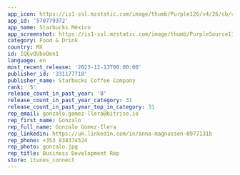 ```yaml
---
app_icon: https://is1-ssl.mzstatic.com/image/thumb/Purple126/v4/26/cb/ca/26cbcaeb-905e-7cf3-8ea1-42151cf70bd4/AppIcon-1x_U007emarketing-0-5-0-sRGB-85-220.png/1024x1024bb.png
app_id: '570779372'
app_name: Starbucks México
app_screenshot: https://is1-ssl.mzstatic.com/image/thumb/PurpleSource114/v4/ea/7a/44/ea7a4490-59e2-093d-c693-13daffb56460/bb78fcd5-753e-4441-8464-cc54cd69fb15_IPX-01.png/1242x2688bb.png
category: Food & Drink
country: MX
id: IQGvQUboQen1
language: en
most_recent_release: '2023-12-13T00:00:00'
publisher_id: '331177718'
publisher_name: Starbucks Coffee Company
rank: '5'
release_count_in_past_year: '8'
release_count_in_past_year_category: 31
release_count_in_past_year_top_in_category: 31
rep_email: gonzalo.gomez-llera@bitrise.io
rep_first_name: Gonzalo
rep_full_name: Gonzalo Gomez-Ilera
rep_linkedin: https://uk.linkedin.com/in/anna-magnussen-0977131b
rep_phone: +353 838374524
rep_photo: gonzalo.jpg
rep_title: Business Development Rep
store: itunes_connect
---
```

